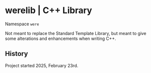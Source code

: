 # werelib | C++ Library
Namespace `were`

Not meant to replace the Standard Template Library, but meant to give some alterations and enhancements when writing C++.

## History
Project started 2025, February 23rd.
